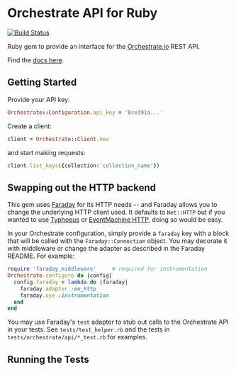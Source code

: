Orchestrate API for Ruby
========================
[![Build Status](https://travis-ci.org/orchestrate-io/orchestrate-ruby.png?branch=master)](https://travis-ci.org/orchestrate-io/orchestrate-ruby)

Ruby gem to provide an interface for the [Orchestrate.io](http://orchestrate.io) REST API.

Find the [docs here](http://jimcar.github.io/orchestrate/Orchestrate/API.html).

## Getting Started

Provide your API key:

``` ruby
Orchestrate::Configuration.api_key = '8ce391a...'
```

Create a client:

``` ruby
client = Orchestrate::Client.new
```

and start making requests:

``` ruby
client.list_keys({collection:'collection_name'})
```

## Swapping out the HTTP backend

This gem uses [Faraday][] for its HTTP needs -- and Faraday allows you to change the underlying HTTP client used.  It defaults to `Net::HTTP` but if you wanted to use [Typhoeus][] or [EventMachine HTTP][em-http], doing so would be easy.

In your Orchestrate configuration, simply provide a `faraday` key with a block that will be called with the `Faraday::Connection` object.  You may decorate it with middleware or change the adapter as described in the Faraday README.  For example:

``` ruby
require 'faraday_middleware'     # required for instrumentation
Orchestrate.configure do |config|
  config.faraday = lambda do |faraday|
    faraday.adapter :em_http
    faraday.use :instrumentation
  end
end
```

You may use Faraday's `test` adapter to stub out calls to the Orchestrate API in your tests.  See `tests/test_helper.rb` and the tests in `tests/orchestrate/api/*_test.rb` for examples.

[Faraday]: https://github.com/lostisland/faraday/
[Typhoeus]: https://github.com/typhoeus/typhoeus#readme
[em-http]: https://github.com/igrigorik/em-http-request#readme

## Running the Tests

